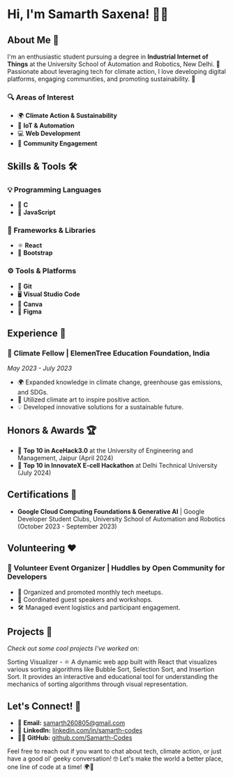 
# Hi, I'm Samarth Saxena! 👋😄



## About Me 🌟

I'm an enthusiastic student pursuing a degree in **Industrial Internet of Things** at the University School of Automation and Robotics, New Delhi. 🌱 Passionate about leveraging tech for climate action, I love developing digital platforms, engaging communities, and promoting sustainability. 🚀

### 🔍 Areas of Interest
- 🌍 **Climate Action & Sustainability**
- 🤖 **IoT & Automation**
- 💻 **Web Development**
- 👫 **Community Engagement**

## Skills & Tools 🛠️

### 💡 Programming Languages
- 🔧 **C**
- 🔧 **JavaScript**

### 🎨 Frameworks & Libraries
- ⚛️ **React**
- 💅 **Bootstrap**

### ⚙️ Tools & Platforms
- 🐙 **Git**
- 🖥️ **Visual Studio Code**
- 🎨 **Canva**
- 🎨 **Figma**

## Experience 🌱

### 🌿 Climate Fellow | ElemenTree Education Foundation, India
*May 2023 - July 2023*
- 🌍 Expanded knowledge in climate change, greenhouse gas emissions, and SDGs.
- 🎨 Utilized climate art to inspire positive action.
- 💡 Developed innovative solutions for a sustainable future.

## Honors & Awards 🏆
- 🥇 **Top 10 in AceHack3.0** at the University of Engineering and Management, Jaipur (April 2024)
- 🥇 **Top 10 in InnovateX E-cell Hackathon** at Delhi Technical University (July 2024)

## Certifications 📜
- **Google Cloud Computing Foundations & Generative AI** | Google Developer Student Clubs, University School of Automation and Robotics (October 2023 - September 2023)

## Volunteering ❤️
### 🎉 Volunteer Event Organizer | Huddles by Open Community for Developers
- 📅 Organized and promoted monthly tech meetups.
- 🎤 Coordinated guest speakers and workshops.
- 🛠️ Managed event logistics and participant engagement.

## Projects 🚀
*Check out some cool projects I've worked on:*

Sorting Visualizer - ⚛️ A dynamic web app built with React that visualizes various sorting algorithms like Bubble Sort, Selection Sort, and Insertion Sort. It provides an interactive and educational tool for understanding the mechanics of sorting algorithms through visual representation. 

## Let's Connect! 🌟

- 📧 **Email:** [samarth260805@gmail.com](mailto:samarth260805@gmail.com)
- 💼 **LinkedIn:** [linkedin.com/in/samarth-codes](https://www.linkedin.com/in/samarth-codes/)
- 👨‍💻 **GitHub:** [github.com/Samarth-Codes](https://github.com/Samarth-Codes)

Feel free to reach out if you want to chat about tech, climate action, or just have a good ol' geeky conversation! 🤓 Let's make the world a better place, one line of code at a time! 🌍💚


